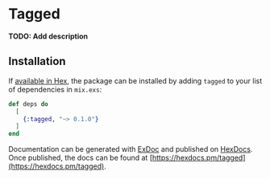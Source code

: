 # Tagged

**TODO: Add description**

## Installation

If [available in Hex](https://hex.pm/docs/publish), the package can be installed
by adding `tagged` to your list of dependencies in `mix.exs`:

```elixir
def deps do
  [
    {:tagged, "~> 0.1.0"}
  ]
end
```

Documentation can be generated with [ExDoc](https://github.com/elixir-lang/ex_doc)
and published on [HexDocs](https://hexdocs.pm). Once published, the docs can
be found at [https://hexdocs.pm/tagged](https://hexdocs.pm/tagged).

